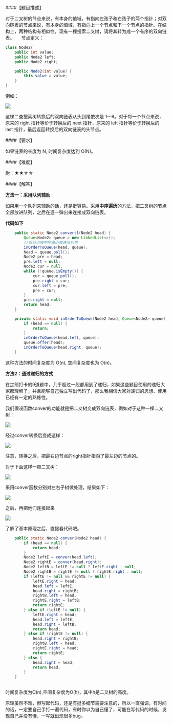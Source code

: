 ####【题目描述】

对于二叉树的节点来说，有本身的值域，有指向左孩子和右孩子的两个指针；对双向链表的节点来说，有本身的值域，有指向上一个节点和下一个节点的指针。在结构上，两种结构有相似性，现有一棵搜索二叉树，请将其转为成一个有序的双向链表。
　
节点定义：
```java
class Node2{
    public int value;
    public Node2 left;
    public Node2 right;

    public Node2(int value) {
        this.value = value;
    }
}
```

例如：

![](https://user-gold-cdn.xitu.io/2019/2/24/1691ec79011edc04?w=291&h=263&f=png&s=12049)

这棵二查搜索树转换后的双向链表从头到尾依次是 1～9。对于每一个节点来说，原来的 right 指针等价于转换后的 next 指针，原来的 left 指针等价于转换后的 last 指针，最后返回转换后的双向链表的头节点。

####【要求】

如果链表的长度为 N, 时间复杂度达到 O(N)。

####【难度】

尉：★★☆☆

####【解答】

**方法一：采用队列辅助**

如果用一个队列来辅助的话，还是挺容易。采用**中序遍历**的方法，把二叉树的节点全部放进队列，之后在逐一弹出来连接成双向链表。

**代码如下**


```   java
    public static Node2 convert1(Node2 head) {
        Queue<Node2> queue = new LinkedList<>();
        //将节点按中序遍历放进队列里
        inOrderToQueue(head, queue);
        head = queue.poll();
        Node2 pre = head;
        pre.left = null;
        Node2 cur = null;
        while (!queue.isEmpty()) {
            cur = queue.poll();
            pre.right = cur;
            cur.left = pre;
            pre = cur;
        }
        pre.right = null;
        return head;
    }

    private static void inOrderToQueue(Node2 head, Queue<Node2> queue) {
        if (head == null) {
            return;
        }
        inOrderToQueue(head.left, queue);
        queue.offer(head);
        inOrderToQueue(head.right, queue);
    }
```

这种方法的时间复杂度为 O(n), 空间复杂度也为 O(n)。

**方法2：通过递归的方式**

在之前打卡的9道题中，几乎超过一般都用到了递归，如果这些题目使用的递归大家都理解了，并且能够自己独立写出代码了，那么我相信大家对递归的思想、使用已经有一定的熟练性。

我们假设函数conver的功能就是把二叉树变成双向链表，例如对于这种一棵二叉树：


![](https://user-gold-cdn.xitu.io/2019/2/24/1691ec8732b7f51e?w=464&h=250&f=png&s=35540)

经过conver转换后变成这样：

![](https://user-gold-cdn.xitu.io/2019/2/24/1691ec88f58a042e?w=548&h=149&f=png&s=34178)

注意，转换之后，把最右边节点的right指针指向了最左边的节点的。

对于下面这样一颗二叉树：

![](https://user-gold-cdn.xitu.io/2019/2/24/1691ec8b754db44d?w=841&h=331&f=png&s=87389)

采用conver函数分别对左右子树做处理，结果如下：


![](https://user-gold-cdn.xitu.io/2019/2/24/1691ec8d9fc7f2ca?w=1032&h=160&f=png&s=73652)

之后，再把他们连接起来


![](https://user-gold-cdn.xitu.io/2019/2/24/1691ec8f369c64c4?w=1080&h=160&f=png&s=74649)

了解了基本原理之后，直接看代码吧。

```java
    public static Node2 conver(Node2 head) {
        if (head == null) {
            return head;
        }
        Node2 leftE = conver(head.left);
        Node2 rightE = conver(head.right);
        Node2 leftB = leftE != null ? leftE.right : null;
        Node2 rightB = rightE != null ? rightE.right : null;
        if (leftE != null && rightE != null) {
            leftE.right = head;
            head.left = leftE;
            head.right = rightB;
            rightB.left = head;
            rightE.right = leftB;
            return rightE;
        } else if (leftE != null) {
            leftE.right = head;
            head.left = leftE;
            head.right = leftB;
            return head;
        } else if (rightE != null) {
            head.right = rightB;
            rightB.left = head;
            rightE.right = head;
            return rightE;
        } else {
            head.right = head;
            return head;
        }
    }
    
```
时间复杂度为O(n),空间复杂度为O(h)，其中h是二叉树的高度。

原理虽然不难，但写起代码，还是有挺多细节需要注意的，所以一直强调，有时间的话，一定要自己手打一遍代码，有时你以为自己懂了，可能在写代码的时候，发现自己并没有懂，一写就出现很多bug。
